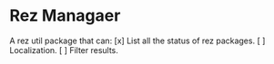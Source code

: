 # Rez Managaer

A rez util package that can:
[x] List all the status of rez packages.
[ ] Localization.
[ ] Filter results.